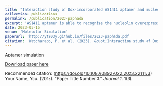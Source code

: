 ```yaml
---
title: "Interaction study of Dox-incorporated AS1411 aptamer and nucleolin by molecular dynamics simulation"
collection: publications
permalink: /publication/2023-paphada
excerpt: 'AS1411 aptamer is able to recognise the nucleolin overexpressed on cancer cell membranes and has shown promise as a carrier of doxorubicin (Dox) to the cells. This study aimed to study the interaction between nucleolin and aptamers, in either the absence or presence of Dox, using molecular dynamics simulation. AS22nt aptamer was constructed by joining AS1411 aptamer with an additional 22 nucleotide (nt) sequence. NPT simulations were performed from initial docked configuration predicted by HDOCK. The binding of Dox to AS22nt aptamer occurred at the minor groove and the intercalation site in the duplex region. Nucleolin exhibited less flexibility upon binding to AS22nt. The dominant interaction between nucleolin and AS22nt was the electrostatic interaction. The presence of Dox in AS22nt affected the AS22nt-nucleolin interaction contributed by hydrogen bond, hydrophobic contact and ionic interaction. However, the presence of Dox in AS22nt had no impact on the interaction between nucleolin and AS22nt because the magnitudes of binding energy of nucleolin and aptamer with Dox or without Dox were comparable and they were within their calculated deviation. This understanding of nucleolin, AS1411 aptamer, and Dox interactions could provide us a way to prepare an effective targeted anticancer agent for cancer-suffering patients.'
date: 2023-05-15
venue: 'Molecular Simulation'
paperurl: 'http://yt203y.github.io/files/2023-paphada.pdf'
citation: 'Watcharapo, P. et al. (2023). &quot;Interaction study of Dox-incorporated AS1411 aptamer and nucleolin by molecular dynamics simulation&quot; <i>Molecular Simulation</i>. 2023(49),1051-1060.'
---
```

Aptamer simulation 

[Download paper here](http://yt203y.github.io/files/2023-paphada.pdf)

Recommended citation: (https://doi.org/10.1080/08927022.2023.2211173) Your Name, You. (2015). "Paper Title Number 3." <i>Journal 1</i>. 1(3).
